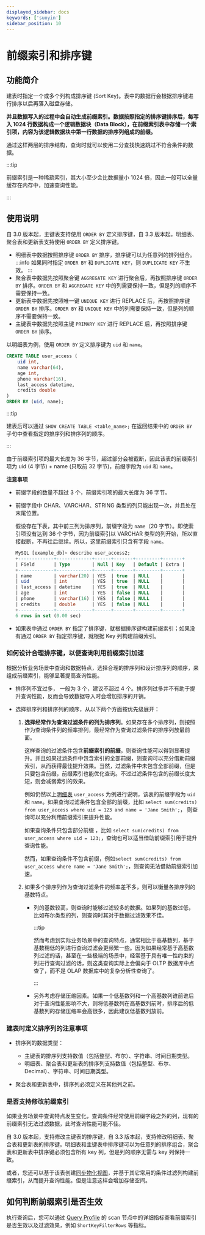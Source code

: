 ```yaml
---
displayed_sidebar: docs
keywords: ['suoyin']
sidebar_position: 10
---
```


# 前缀索引和排序键

## 功能简介

建表时指定一个或多个列构成排序键 (Sort Key)。表中的数据行会根据排序键进行排序以后再落入磁盘存储。

**并且数据写入的过程中会自动生成前缀索引。数据按照指定的排序键排序后，每写入 1024 行数据构成一个逻辑数据块（Data Block），在前缀索引表中存储一个索引项，内容为该逻辑数据块中第一行数据的排序列组成的前缀。**

通过这样两层的排序结构，查询时就可以使用二分查找快速跳过不符合条件的数据。

:::tip

前缀索引是一种稀疏索引，其大小至少会比数据量小 1024 倍，因此一般可以全量缓存在内存中，加速查询性能。

:::

## 使用说明

自 3.0 版本起，主键表支持使用 `ORDER BY` 定义排序键，自 3.3 版本起，明细表、聚合表和更新表支持使用 `ORDER BY` 定义排序键。

- 明细表中数据按照排序键 `ORDER BY` 排序，排序键可以为任意列的排列组合。
  :::info
  如果同时指定 `ORDER BY` 和 `DUPLICATE KEY`，则 `DUPLICATE KEY` 不生效。
  :::
- 聚合表中数据先按照聚合键 `AGGREGATE KEY` 进行聚合后，再按照排序键 `ORDER BY` 排序。`ORDER BY` 和 `AGGREGATE KEY` 中的列需要保持一致，但是列的顺序不需要保持一致。
- 更新表中数据先按照唯一键 `UNIQUE KEY` 进行 REPLACE 后，再按照排序键 `ORDER BY` 排序。`ORDER BY` 和 `UNIQUE KEY` 中的列需要保持一致，但是列的顺序不需要保持一致。
- 主键表中数据先按照主键 `PRIMARY KEY` 进行 REPLACE 后，再按照排序键 `ORDER BY` 排序。

以明细表为例，使用 `ORDER BY` 定义排序键为 `uid` 和 `name`。

```SQL
CREATE TABLE user_access (
    uid int,
    name varchar(64),
    age int, 
    phone varchar(16),
    last_access datetime,
    credits double
)
ORDER BY (uid, name);
```

:::tip

建表后可以通过 `SHOW CREATE TABLE <table_name>;` 在返回结果中的 `ORDER BY` 子句中查看指定的排序列和排序列的顺序。

:::

由于前缀索引项的最大长度为 36 字节，超过部分会被截断，因此该表的前缀索引项为 uid (4 字节) + name (只取前 32 字节)，前缀字段为 `uid` 和 `name`。

**注意事项**

- 前缀字段的数量不超过 3 个，前缀索引项的最大长度为 36 字节。

- 前缀字段中 CHAR、VARCHAR、STRING 类型的列只能出现一次，并且处在末尾位置。

  假设存在下表，其中前三列为排序列，前缀字段为 `name`（20 字节）。即使索引项没有达到 36 个字节，因为前缀索引以 VARCHAR 类型的列开始，所以直接截断，不再往后继续。所以，这里前缀索引只含有字段 `name`。

    ```SQL
    MySQL [example_db]> describe user_access2;
    +-------------+-------------+------+-------+---------+-------+
    | Field       | Type        | Null | Key   | Default | Extra |
    +-------------+-------------+------+-------+---------+-------+
    | name        | varchar(20) | YES  | true  | NULL    |       |
    | uid         | int         | YES  | true  | NULL    |       |
    | last_access | datetime    | YES  | true  | NULL    |       |
    | age         | int         | YES  | false | NULL    |       |
    | phone       | varchar(16) | YES  | false | NULL    |       |
    | credits     | double      | YES  | false | NULL    |       |
    +-------------+-------------+------+-------+---------+-------+
    6 rows in set (0.00 sec)
    ```

- 如果表中通过 `ORDER BY` 指定了排序键，就根据排序键构建前缀索引；如果没有通过 `ORDER BY` 指定排序键，就根据 Key 列构建前缀索引。

### 如何设计合理排序键，以便查询利用前缀索引加速

根据分析业务场景中查询和数据特点，选择合理的排序列和设计排序列的顺序，来组成前缀索引，能够显著提高查询性能。

- 排序列不宜过多， 一般为 3 个，建议不超过 4 个。排序列过多并不有助于提升查询性能，反而会导致数据导入时会增加排序的开销。
- 选择排序列和排序列的顺序，从以下两个方面按优先级展开：
  
  1. **选择经常作为查询过滤条件的列为排序列**。如果存在多个排序列，则按照作为查询条件列的频率排列，最经常作为查询过滤条件的排序列放最前面。
  
      这样查询的过滤条件包含**前缀索引的前缀**，则查询性能可以得到显著提升。并且如果过滤条件中包含索引的全部前缀，则查询可以充分借助前缀索引，从而获得最佳提升效果。当然，过滤条件中未包含全部前缀，但是只要包含前缀，前缀索引也能优化查询。不过过滤条件包含的前缀长度太短，则会减弱索引的效果。
      
      例如仍然以上[明细表](#使用说明) `user_access` 为例进行说明，该表的前缀字段为 `uid` 和 `name`。如果查询过滤条件包含全部的前缀，比如 `select sum(credits) from user_access where uid = 123 and name = 'Jane Smith';`， 则查询可以充分利用前缀索引来提升性能。
      
      如果查询条件只包含部分前缀 ，比如 `select sum(credits) from user_access where uid = 123;`，查询也可以适当借助前缀索引用于提升查询性能。
      
      然而，如果查询条件不包含前缀，例如`select sum(credits) from user_access where name = 'Jane Smith';`，则查询无法借助前缀索引加速。
  
  2. 如果多个排序列作为查询过滤条件的频率差不多，则可以衡量各排序列的基数特点。
     - 列的基数较高，则查询时能够过滤较多的数据。如果列的基数过低，比如布尔类型的列，则查询时其对于数据过滤效果不佳。
       
       :::tip
       
       然而考虑到实际业务场景中的查询特点，通常相比于高基数列，基于基数稍低的列进行查询过滤会更频繁一些。因为如果经常基于高基数列过滤的话，甚至在一些极端的场景中，经常基于具有唯一性约束的列进行查询过滤的话，则这类查询实际上会偏向于 OLTP 数据库中点查了，而不是 OLAP 数据库中的复杂分析性查询了。
       
       :::
     - 另外考虑存储压缩因素。如果一个低基数列和一个高基数列谁前谁后对于查询性能影响不大，则将低基数列在高基数列前时，排序后的低基数列的存储压缩率会高很多，因此建议低基数列放前。
     
### 建表时定义排序列的注意事项

- 排序列的数据类型：
  - 主键表的排序列支持数值（包括整型、布尔）、字符串、时间日期类型。
  - 明细表、聚合表和更新表的排序列支持数值（包括整型、布尔、Decimal）、字符串、时间日期类型。

- 聚合表和更新表中，排序列必须定义在其他列之前。

### 是否支持修改前缀索引

如果业务场景中查询特点发生变化，查询条件经常使用前缀字段之外的列，现有的前缀索引无法过滤数据，此时查询性能可能不佳。

自 3.0 版本起，支持修改主键表的排序键，自 3.3 版本起，支持修改明细表、聚合表和更新表的排序键。明细表和主键表中排序键可以为任意列的排序组合，聚合表和更新表中排序键必须包含所有 key 列，但是列的顺序无需与 key 列保持一致。

或者，您还可以基于该表创建[同步物化视图](../../using_starrocks/Materialized_view-single_table.md)，并基于其它常用的条件过滤列构建前缀索引，从而提升查询性能。但是注意这样会增加存储空间。

## 如何判断前缀索引是否生效

执行查询后，您可以通过 [Query Profile](../../best_practices/query_tuning/query_profile_overview.md) 的 scan 节点中的详细指标查看前缀索引是否生效以及过滤效果，例如 `ShortKeyFilterRows` 等指标。

